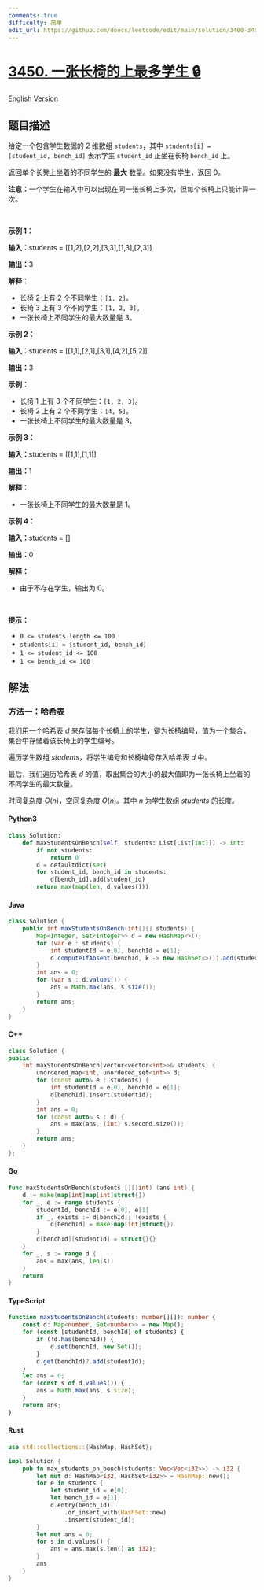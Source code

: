 ```yaml
---
comments: true
difficulty: 简单
edit_url: https://github.com/doocs/leetcode/edit/main/solution/3400-3499/3450.Maximum%20Students%20on%20a%20Single%20Bench/README.md
---
```


<!-- problem:start -->

# [3450. 一张长椅的上最多学生 🔒](https://leetcode.cn/problems/maximum-students-on-a-single-bench)

[English Version](/solution/3400-3499/3450.Maximum%20Students%20on%20a%20Single%20Bench/README_EN.md)

## 题目描述

<!-- description:start -->

<p data-pm-slice="1 1 []">给定一个包含学生数据的 2 维数组&nbsp;<code>students</code>，其中&nbsp;<code>students[i] = [student_id, bench_id]</code>&nbsp;表示学生&nbsp;<code>student_id</code>&nbsp;正坐在长椅&nbsp;<code>bench_id</code>&nbsp;上。</p>

<p>返回单个长凳上坐着的不同学生的 <strong>最大</strong> 数量。如果没有学生，返回 0。</p>

<p><strong>注意：</strong>一个学生在输入中可以出现在同一张长椅上多次，但每个长椅上只能计算一次。</p>

<p>&nbsp;</p>

<p><strong class="example">示例 1：</strong></p>

<div class="example-block">
<p><span class="example-io"><b>输入：</b>students = [[1,2],[2,2],[3,3],[1,3],[2,3]]</span></p>

<p><span class="example-io"><b>输出：</b>3</span></p>

<p><strong>解释：</strong></p>

<ul>
	<li>长椅 2&nbsp;上有 2&nbsp;个不同学生：<code>[1, 2]</code>。</li>
	<li>长椅 3&nbsp;上有 3 个不同学生：<code>[1, 2, 3]</code>。</li>
	<li>一张长椅上不同学生的最大数量是 3。</li>
</ul>
</div>

<p><strong class="example">示例 2：</strong></p>

<div class="example-block">
<p><span class="example-io"><b>输入：</b>students = [[1,1],[2,1],[3,1],[4,2],[5,2]]</span></p>

<p><span class="example-io"><b>输出：</b>3</span></p>

<p><strong>示例：</strong></p>

<ul>
	<li>长椅 1 上有 3 个不同学生：<code>[1, 2, 3]</code>。</li>
	<li>长椅 2 上有 2 个不同学生：<code>[4, 5]</code>。</li>
	<li>一张长椅上不同学生的最大数量是 3。</li>
</ul>
</div>

<p><strong class="example">示例 3：</strong></p>

<div class="example-block">
<p><span class="example-io"><b>输入：</b>students = [[1,1],[1,1]]</span></p>

<p><span class="example-io"><b>输出：</b>1</span></p>

<p><strong>解释：</strong></p>

<ul>
	<li>一张长椅上不同学生的最大数量是 1。</li>
</ul>
</div>

<p><strong class="example">示例 4：</strong></p>

<div class="example-block">
<p><span class="example-io"><b>输入：</b>students = []</span></p>

<p><span class="example-io"><b>输出：</b>0</span></p>

<p><strong>解释：</strong></p>

<ul>
	<li>由于不存在学生，输出为 0。</li>
</ul>
</div>

<p>&nbsp;</p>

<p><strong>提示：</strong></p>

<ul>
	<li><code>0 &lt;= students.length &lt;= 100</code></li>
	<li><code>students[i] = [student_id, bench_id]</code></li>
	<li><code>1 &lt;= student_id &lt;= 100</code></li>
	<li><code>1 &lt;= bench_id &lt;= 100</code></li>
</ul>

<!-- description:end -->

## 解法

<!-- solution:start -->

### 方法一：哈希表

我们用一个哈希表 $d$ 来存储每个长椅上的学生，键为长椅编号，值为一个集合，集合中存储着该长椅上的学生编号。

遍历学生数组 $\textit{students}$，将学生编号和长椅编号存入哈希表 $d$ 中。

最后，我们遍历哈希表 $d$ 的值，取出集合的大小的最大值即为一张长椅上坐着的不同学生的最大数量。

时间复杂度 $O(n)$，空间复杂度 $O(n)$。其中 $n$ 为学生数组 $\textit{students}$ 的长度。

<!-- tabs:start -->

#### Python3

```python
class Solution:
    def maxStudentsOnBench(self, students: List[List[int]]) -> int:
        if not students:
            return 0
        d = defaultdict(set)
        for student_id, bench_id in students:
            d[bench_id].add(student_id)
        return max(map(len, d.values()))
```

#### Java

```java
class Solution {
    public int maxStudentsOnBench(int[][] students) {
        Map<Integer, Set<Integer>> d = new HashMap<>();
        for (var e : students) {
            int studentId = e[0], benchId = e[1];
            d.computeIfAbsent(benchId, k -> new HashSet<>()).add(studentId);
        }
        int ans = 0;
        for (var s : d.values()) {
            ans = Math.max(ans, s.size());
        }
        return ans;
    }
}
```

#### C++

```cpp
class Solution {
public:
    int maxStudentsOnBench(vector<vector<int>>& students) {
        unordered_map<int, unordered_set<int>> d;
        for (const auto& e : students) {
            int studentId = e[0], benchId = e[1];
            d[benchId].insert(studentId);
        }
        int ans = 0;
        for (const auto& s : d) {
            ans = max(ans, (int) s.second.size());
        }
        return ans;
    }
};
```

#### Go

```go
func maxStudentsOnBench(students [][]int) (ans int) {
	d := make(map[int]map[int]struct{})
	for _, e := range students {
		studentId, benchId := e[0], e[1]
		if _, exists := d[benchId]; !exists {
			d[benchId] = make(map[int]struct{})
		}
		d[benchId][studentId] = struct{}{}
	}
	for _, s := range d {
		ans = max(ans, len(s))
	}
	return
}
```

#### TypeScript

```ts
function maxStudentsOnBench(students: number[][]): number {
    const d: Map<number, Set<number>> = new Map();
    for (const [studentId, benchId] of students) {
        if (!d.has(benchId)) {
            d.set(benchId, new Set());
        }
        d.get(benchId)?.add(studentId);
    }
    let ans = 0;
    for (const s of d.values()) {
        ans = Math.max(ans, s.size);
    }
    return ans;
}
```

#### Rust

```rust
use std::collections::{HashMap, HashSet};

impl Solution {
    pub fn max_students_on_bench(students: Vec<Vec<i32>>) -> i32 {
        let mut d: HashMap<i32, HashSet<i32>> = HashMap::new();
        for e in students {
            let student_id = e[0];
            let bench_id = e[1];
            d.entry(bench_id)
                .or_insert_with(HashSet::new)
                .insert(student_id);
        }
        let mut ans = 0;
        for s in d.values() {
            ans = ans.max(s.len() as i32);
        }
        ans
    }
}
```

<!-- tabs:end -->

<!-- solution:end -->

<!-- problem:end -->
